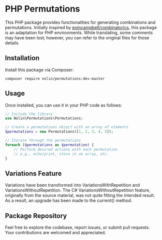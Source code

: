 # PHP Permutations
This PHP package provides functionalities for generating combinations and permutations. Initially inspired by [eoincampbell/combinatorics](https://github.com/eoincampbell/combinatorics), this package is an adaptation for PHP environments. While translating, some comments may have been lost; however, you can refer to the original files for those details.

## Installation

Install this package via Composer:

`composer require nolin/permutations:dev-master`

## Usage
Once installed, you can use it in your PHP code as follows:

```php
// Include the library
use Nolin\Permutations\Permutations;

// Create a permutations object with an array of elements
$permutations = new Permutations([1, 2, 3, 4, 5]);

// Iterate through the permutations
foreach ($permutations as $permutation) {
    // Perform desired actions with each permutation
    // e.g., echo/print, store in an array, etc.
}

```
## Variations Feature
Variations have been transformed into VariationsWithRepetition and VariationsWithoutRepetition. The C# VariationsWithoutRepetition feature, originally from the source material, was not quite fitting the intended result. As a result, an upgrade has been made to the current() method.

## Package Repository
Feel free to explore the codebase, report issues, or submit pull requests. Your contributions are welcomed and appreciated.
